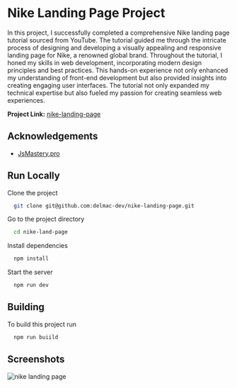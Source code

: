 
# Nike Landing Page Project

In this project, I successfully completed a comprehensive Nike landing page tutorial sourced from YouTube. The tutorial guided me through the intricate process of designing and developing a visually appealing and responsive landing page for Nike, a renowned global brand. Throughout the tutorial, I honed my skills in web development, incorporating modern design principles and best practices. This hands-on experience not only enhanced my understanding of front-end development but also provided insights into creating engaging user interfaces. The tutorial not only expanded my technical expertise but also fueled my passion for creating seamless web experiences.

**Project Link:** [nike-landing-page](https://nike-landing-page-ten-xi.vercel.app/)

## Acknowledgements

 - [JsMastery.pro](https://www.jsmastery.pro/)

## Run Locally

Clone the project

```bash
  git clone git@github.com:delmac-dev/nike-landing-page.git
```

Go to the project directory

```bash
  cd nike-land-page
```

Install dependencies

```bash
  npm install
```

Start the server

```bash
  npm run dev
```

## Building

To build this project run

```bash
  npm run buiild
```

## Screenshots

![nike landing page](https://github.com/delmac-dev/nike-landing-page/assets/136045782/4767a507-5f5e-43bf-8ab6-41c39fac466d)


